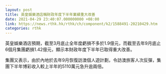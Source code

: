 ```yaml
---
layout: post
title: 英皇娛樂酒店稱財政年度下半年業績重大改善
date: 2021-04-29 23:40:07.000000000 +08:00
link: https://news.rthk.hk/rthk/ch/component/k2/1588491-20210429.htm
categories: rthk
---
```


英皇娛樂酒店預期，截至3月底止全年度虧損不多於1.9億元，而截至去年9月底止6個月集團虧損1.42億元，顯示本財政年度下半年已取得重大改善。

集團又表示，由於內地於去年9月恢復訪澳個人遊計劃，令訪澳旅客人次反彈，集團下半年博彩收入較上半年的5110萬元急升逾兩倍。
